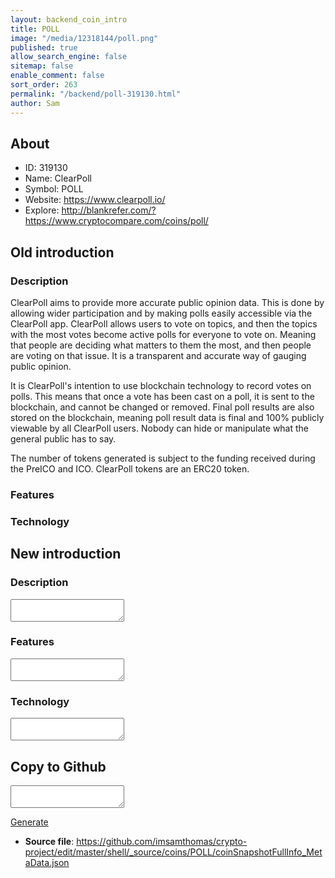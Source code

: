 ```yaml
---
layout: backend_coin_intro
title: POLL
image: "/media/12318144/poll.png"
published: true
allow_search_engine: false
sitemap: false
enable_comment: false
sort_order: 263
permalink: "/backend/poll-319130.html"
author: Sam
---
```


## About

- ID: 319130
- Name: ClearPoll
- Symbol: POLL
- Website: https://www.clearpoll.io/
- Explore: http://blankrefer.com/?https://www.cryptocompare.com/coins/poll/


## Old introduction

### Description

<p>ClearPoll aims to provide more accurate public opinion data. This is done by allowing wider participation and by making polls easily accessible via the ClearPoll app. ClearPoll allows users to vote on topics, and then the topics with the most votes become active polls for everyone to vote on. Meaning that people are deciding what matters to them the most, and then people are voting on that issue. It is a transparent and accurate way of gauging public opinion.</p><p>It is ClearPoll&#39;s intention to use blockchain technology to record votes on polls. This means that once a vote has been cast on a poll, it is sent to the blockchain, and cannot be changed or removed. Final poll results are also stored on the blockchain, meaning poll result data is final and 100% publicly viewable by all ClearPoll users. Nobody can hide or manipulate what the general public has to say.</p><p>The number of tokens generated is subject to the funding received during the PreICO and ICO. ClearPoll tokens are an ERC20 token.</p>

### Features


### Technology




## New introduction


### Description
<textarea id="meta_description" name="description"></textarea>

### Features
<textarea id="meta_features" name="features"></textarea>

### Technology
<textarea id="meta_technology" name="technology"></textarea>


## Copy to Github

<textarea id="coinsnapshotfullinfo_metadata"></textarea>

<a href="#gen" onclick="generateMetaDatJson()">Generate</a>

- **Source file**: <a href="https://github.com/imsamthomas/crypto-project/edit/master/shell/_source/coins/POLL/coinSnapshotFullInfo_MetaData.json">https://github.com/imsamthomas/crypto-project/edit/master/shell/_source/coins/POLL/coinSnapshotFullInfo_MetaData.json</a>

